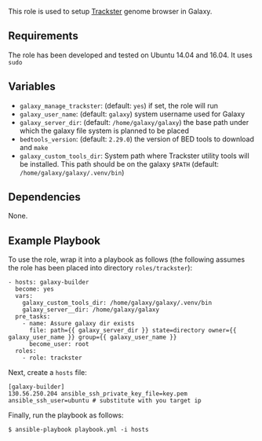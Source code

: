 This role is used to setup [Trackster][trackster] genome browser in Galaxy.

Requirements
------------
The role has been developed and tested on Ubuntu 14.04 and 16.04. It uses
`sudo`

Variables
---------

 - `galaxy_manage_trackster`: (default: `yes`) if set, the role will run
 - `galaxy_user_name`: (default: `galaxy`) system username used for Galaxy
 - `galaxy_server_dir`: (default: `/home/galaxy/galaxy`) the base path under which the
    galaxy file system is planned to be placed
 - `bedtools_version`: (default: `2.29.0`) the version of BED tools to download
    and `make`
 - `galaxy_custom_tools_dir`: System path where Trackster utility tools will be
    installed. This path should be on the galaxy `$PATH` (default: `/home/galaxy/galaxy/.venv/bin`)

Dependencies
------------
None.

Example Playbook
----------------
To use the role, wrap it into a playbook as follows (the following assumes the
role has been placed into directory `roles/trackster`):

    - hosts: galaxy-builder
      become: yes
      vars:
        galaxy_custom_tools_dir: /home/galaxy/galaxy/.venv/bin
        galaxy_server__dir: /home/galaxy/galaxy
      pre_tasks:
        - name: Assure galaxy dir exists
          file: path={{ galaxy_server_dir }} state=directory owner={{ galaxy_user_name }} group={{ galaxy_user_name }}
          become_user: root
      roles:
        - role: trackster

Next, create a `hosts` file:

    [galaxy-builder]
    130.56.250.204 ansible_ssh_private_key_file=key.pem ansible_ssh_user=ubuntu # substitute with you target ip

Finally, run the playbook as follows:

    $ ansible-playbook playbook.yml -i hosts

[trackster]: https://wiki.galaxyproject.org/Learn/Visualization
[cm]: https://wiki.galaxyproject.org/CloudMan/
[acm]: https://github.com/galaxyproject/ansible-cloudman
